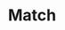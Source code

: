 ---
title: Match
layout: DemoLayout
sidebar: false
navbar: false
pageClass: customDemoPage
pie: "@pie-element/match@1.8.3"
modelSchemaJSONURI: "https://raw.githubusercontent.com/pie-framework/pie-elements/develop/packages/match/docs/pie-schema.json"
configureSchemaJSONURI: "https://raw.githubusercontent.com/pie-framework/pie-elements/develop/packages/match/docs/config-schema.json"
model:
    id: '1'
    element: 'match-element'
    enableImages: true
    feedback:
      correct:
        type: none
        default: Correct
      partial:
        type: none
        default: Nearly
      incorrect:
        type: none
        default: Incorrect
    headers:
    - Column 1
    - Column 2
    - Column 3
    layout: 3
    lockChoiceOrder: true
    partialScoring: false
    choiceMode: radio
    rows:
    - id: 1
      title: Question Text 1
      values:
      - false
      - false
    - id: 2
      title: Question Text 2
      values:
      - false
      - false
    - id: 3
      title: Question Text 3
      values:
      - false
      - false
    - id: 4
      title: Question Text 4
      values:
      - false
      - false
    promptEnabled: true
    prompt: Select correct answers.
---